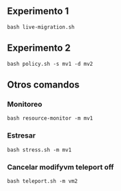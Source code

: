 ## Experimento 1

```
bash live-migration.sh
```


## Experimento 2

```
bash policy.sh -s mv1 -d mv2
```

## Otros comandos

### Monitoreo

``` 
bash resource-monitor -m mv1 
```

### Estresar

``` 
bash stress.sh -m mv1
``` 
### Cancelar modifyvm teleport off

``` 
bash teleport.sh -m vm2
``` 